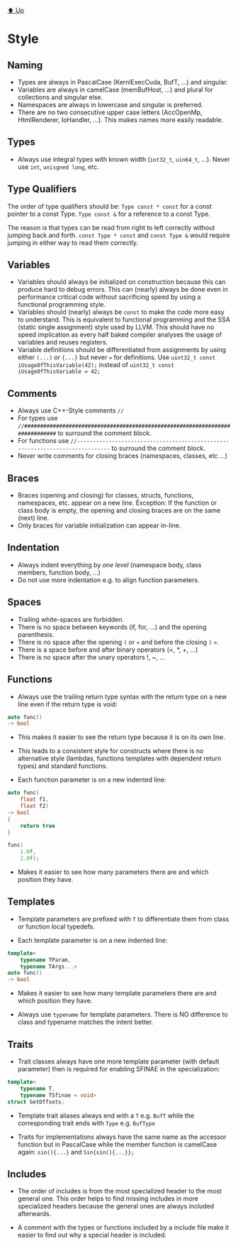 [:arrow_up: Up](../Index.md)

Style
=====

Naming
------

* Types are always in PascalCase (KernlExecCuda, BufT, ...) and singular.
* Variables are always in camelCase (memBufHost, ...) and plural for collections and singular else.
* Namespaces are always in lowercase and singular is preferred.
* There are no two consecutive upper case letters (AccOpenMp, HtmlRenderer, IoHandler, ...). This makes names more easily readable.


Types
-----

* Always use integral types with known width (`int32_t`, `uin64_t`, ...).
Never use `int`, `unisgned long`, etc.


Type Qualifiers
---------------------

The order of  type qualifiers should be:
```Type const * const``` for a const pointer to a const Type.
```Type const &``` for a reference to a const Type.

The reason is that types can be read from right to left correctly without jumping back and forth.
```const Type * const``` and ```const Type &``` would require jumping in either way to read them correctly.


Variables
---------

* Variables should always be initialized on construction because this can produce hard to debug errors.
This can (nearly) always be done even in performance critical code without sacrificing speed by using a functional programming style.
* Variables should (nearly) always be `const` to make the code more easy to understand.
This is equivalent to functional programming and the SSA (static single assignment) style used by LLVM.
This should have no speed implication as every half baked compiler analyses the usage of variables and reuses registers.  
* Variable definitions should be differentiated from assignments by using either `(...)` or `{...}` but never `=` for definitions. 
Use `uint32_t const iUsageOfThisVariable(42);` instead of `uint32_t const iUsageOfThisVariable = 42;`


Comments
--------

* Always use C++-Style comments `//`
* For types use `//#############################################################################` to surround the comment block.
* For functions use `//-----------------------------------------------------------------------------` to surround the comment block.
* Never write comments for closing braces (namespaces, classes, etc ...)


Braces
------

* Braces (opening and closing) for classes, structs, functions, namespaces, etc. appear on a new line. Exception: If the function or class body is empty, the opening and closing braces are on the same (next) line.
* Only braces for variable initialization can appear in-line.


Indentation
-----------

* Always indent everything by *one level* (namespace body, class members, function body, ...)
* Do not use more indentation e.g. to align function parameters.


Spaces
------

* Trailing white-spaces are forbidden.
* There is no space between keywords (if, for, ...) and the opening parenthesis.
* There is no space after the opening `(` or `<` and before the closing `)` `>`.
* There is a space before and after binary operators (=, *, +, ...)
* There is no space after the unary operators !, ~, ...


Functions
---------

* Always use the trailing return type syntax with the return type on a new line even if the return type is void: 
```C++
auto func() 
-> bool
```
  * This makes it easier to see the return type because it is on its own line.
  * This leads to a consistent style for constructs where there is no alternative style (lambdas, functions templates with dependent return types) and standard functions.

* Each function parameter is on a new indented line:
```C++
auto func(
    float f1,
    float f2) 
-> bool
{
    return true
}
```
```C++
func(
    1.0f,
    2.0f);
```
  * Makes it easier to see how many parameters there are and which position they have. 


Templates
---------  

* Template parameters are prefixed with `T` to differentiate them from class or function local typedefs.

* Each template parameter is on a new indented line:
```C++
template<
    typename TParam,
    typename TArgs...>
auto func() 
-> bool
```
  * Makes it easier to see how many template parameters there are and which position they have. 

* Always use ```typename``` for template parameters. There is NO difference to class and typename matches the intent better.


Traits
------

* Trait classes always have one more template parameter (with default parameter) then is required for enabling SFINAE in the specialization:
```C++
template<
    typename T, 
    typename TSfinae = void>
struct GetOffsets;
```

* Template trait aliases always end with a `T` e.g. `BufT` while the corresponding trait ends with `Type` e.g. `BufType`

* Traits for implementations always have the same name as the accessor function but in PascalCase while the member function is camelCase again: `sin(){...}` and `Sin{sin(){...}};`

Includes
--------

* The order of includes is from the most specialized header to the most general one.
This order helps to find missing includes in more specialized headers because the general ones are always included afterwards.

* A comment with the types or functions included by a include file make it easier to find out why a special header is included.
